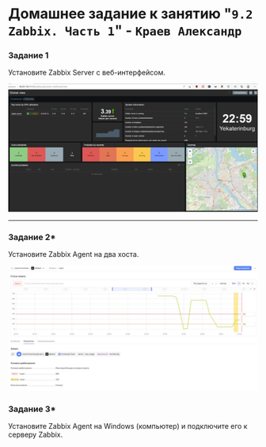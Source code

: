 # Домашнее задание к занятию "`9.2 Zabbix. Часть 1`" - `Краев Александр`


### Задание 1

Установите Zabbix Server с веб-интерфейсом.

![task](/1.jpg "Задание 1")

---


### Задание 2*

Установите Zabbix Agent на два хоста.

![task](/3.jpg "Задание 1")

### Задание 3*

Установите Zabbix Agent на Windows (компьютер) и подключите его к серверу Zabbix.
